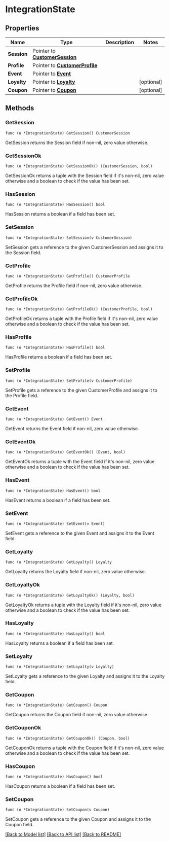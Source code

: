 # IntegrationState

## Properties

Name | Type | Description | Notes
------------ | ------------- | ------------- | -------------
**Session** | Pointer to [**CustomerSession**](CustomerSession.md) |  | 
**Profile** | Pointer to [**CustomerProfile**](CustomerProfile.md) |  | 
**Event** | Pointer to [**Event**](Event.md) |  | 
**Loyalty** | Pointer to [**Loyalty**](Loyalty.md) |  | [optional] 
**Coupon** | Pointer to [**Coupon**](Coupon.md) |  | [optional] 

## Methods

### GetSession

`func (o *IntegrationState) GetSession() CustomerSession`

GetSession returns the Session field if non-nil, zero value otherwise.

### GetSessionOk

`func (o *IntegrationState) GetSessionOk() (CustomerSession, bool)`

GetSessionOk returns a tuple with the Session field if it's non-nil, zero value otherwise
and a boolean to check if the value has been set.

### HasSession

`func (o *IntegrationState) HasSession() bool`

HasSession returns a boolean if a field has been set.

### SetSession

`func (o *IntegrationState) SetSession(v CustomerSession)`

SetSession gets a reference to the given CustomerSession and assigns it to the Session field.

### GetProfile

`func (o *IntegrationState) GetProfile() CustomerProfile`

GetProfile returns the Profile field if non-nil, zero value otherwise.

### GetProfileOk

`func (o *IntegrationState) GetProfileOk() (CustomerProfile, bool)`

GetProfileOk returns a tuple with the Profile field if it's non-nil, zero value otherwise
and a boolean to check if the value has been set.

### HasProfile

`func (o *IntegrationState) HasProfile() bool`

HasProfile returns a boolean if a field has been set.

### SetProfile

`func (o *IntegrationState) SetProfile(v CustomerProfile)`

SetProfile gets a reference to the given CustomerProfile and assigns it to the Profile field.

### GetEvent

`func (o *IntegrationState) GetEvent() Event`

GetEvent returns the Event field if non-nil, zero value otherwise.

### GetEventOk

`func (o *IntegrationState) GetEventOk() (Event, bool)`

GetEventOk returns a tuple with the Event field if it's non-nil, zero value otherwise
and a boolean to check if the value has been set.

### HasEvent

`func (o *IntegrationState) HasEvent() bool`

HasEvent returns a boolean if a field has been set.

### SetEvent

`func (o *IntegrationState) SetEvent(v Event)`

SetEvent gets a reference to the given Event and assigns it to the Event field.

### GetLoyalty

`func (o *IntegrationState) GetLoyalty() Loyalty`

GetLoyalty returns the Loyalty field if non-nil, zero value otherwise.

### GetLoyaltyOk

`func (o *IntegrationState) GetLoyaltyOk() (Loyalty, bool)`

GetLoyaltyOk returns a tuple with the Loyalty field if it's non-nil, zero value otherwise
and a boolean to check if the value has been set.

### HasLoyalty

`func (o *IntegrationState) HasLoyalty() bool`

HasLoyalty returns a boolean if a field has been set.

### SetLoyalty

`func (o *IntegrationState) SetLoyalty(v Loyalty)`

SetLoyalty gets a reference to the given Loyalty and assigns it to the Loyalty field.

### GetCoupon

`func (o *IntegrationState) GetCoupon() Coupon`

GetCoupon returns the Coupon field if non-nil, zero value otherwise.

### GetCouponOk

`func (o *IntegrationState) GetCouponOk() (Coupon, bool)`

GetCouponOk returns a tuple with the Coupon field if it's non-nil, zero value otherwise
and a boolean to check if the value has been set.

### HasCoupon

`func (o *IntegrationState) HasCoupon() bool`

HasCoupon returns a boolean if a field has been set.

### SetCoupon

`func (o *IntegrationState) SetCoupon(v Coupon)`

SetCoupon gets a reference to the given Coupon and assigns it to the Coupon field.


[[Back to Model list]](../README.md#documentation-for-models) [[Back to API list]](../README.md#documentation-for-api-endpoints) [[Back to README]](../README.md)


